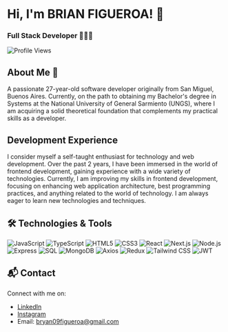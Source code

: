 # Hi, I'm BRIAN FIGUEROA! 👋
### Full Stack Developer 🧑🏻‍💻

![Profile Views](https://komarev.com/ghpvc/?username=BRIAN-FIGUEROA&color=blue)

## About Me 🚀
A passionate 27-year-old software developer originally from San Miguel, Buenos Aires. Currently, on the path to obtaining my Bachelor's degree in Systems at the National University of General Sarmiento (UNGS), where I am acquiring a solid theoretical foundation that complements my practical skills as a developer.

## Development Experience
I consider myself a self-taught enthusiast for technology and web development. Over the past 2 years, I have been immersed in the world of frontend development, gaining experience with a wide variety of technologies. Currently, I am improving my skills in frontend development, focusing on enhancing web application architecture, best programming practices, and anything related to the world of technology. I am always eager to learn new technologies and techniques.

## 🛠 Technologies & Tools
![JavaScript](https://img.shields.io/badge/-JavaScript-black?style=flat-square&logo=javascript)
![TypeScript](https://img.shields.io/badge/-TypeScript-black?style=flat-square&logo=typescript)
![HTML5](https://img.shields.io/badge/-HTML5-black?style=flat-square&logo=html5)
![CSS3](https://img.shields.io/badge/-CSS3-black?style=flat-square&logo=css3)
![React](https://img.shields.io/badge/-React-black?style=flat-square&logo=react)
![Next.js](https://img.shields.io/badge/-Next.js-black?style=flat-square&logo=next.js)
![Node.js](https://img.shields.io/badge/-Node.js-black?style=flat-square&logo=node.js)
![Express](https://img.shields.io/badge/-Express-black?style=flat-square&logo=express)
![SQL](https://img.shields.io/badge/-SQL-black?style=flat-square&logo=postgresql)
![MongoDB](https://img.shields.io/badge/-MongoDB-black?style=flat-square&logo=mongodb)
![Axios](https://img.shields.io/badge/-Axios-black?style=flat-square&logo=axios)
![Redux](https://img.shields.io/badge/-Redux-black?style=flat-square&logo=redux)
![Tailwind CSS](https://img.shields.io/badge/-Tailwind%20CSS-black?style=flat-square&logo=tailwind-css)
![JWT](https://img.shields.io/badge/-JWT-black?style=flat-square&logo=json-web-tokens)

## 📬 Contact
Connect with me on:
- [LinkedIn](https://www.linkedin.com/in/your-profile)
- [Instagram](https://www.instagram.com/your-profile)
- Email: bryan09figueroa@gmail.com